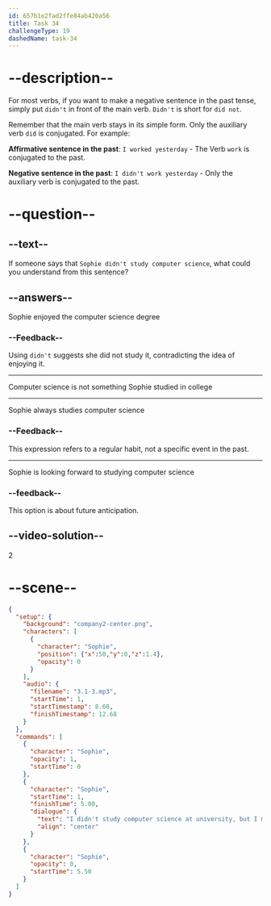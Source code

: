 ```yaml
---
id: 657b1e2fad2ffe84ab420a56
title: Task 34
challengeType: 19
dashedName: task-34
---
```


<!-- (Audio) Sophie: I didn't study computer science at university, but I majored in electrical engineering. -->

# --description--
For most verbs, if you want to make a negative sentence in the past tense, simply put `didn't` in front of the main verb. `Didn't` is short for `did not`.

Remember that the main verb stays in its simple form. Only the auxiliary verb `did` is conjugated. For example:

**Affirmative sentence in the past**: `I worked yesterday` - The Verb `work` is conjugated to the past.

**Negative sentence in the past**: `I didn't work yesterday` - Only the auxiliary verb is conjugated to the past.

# --question--

## --text--

If someone says that `Sophie didn't study computer science`, what could you understand from this sentence?

## --answers--

Sophie enjoyed the computer science degree

### --Feedback--

Using `didn't` suggests she did not study it, contradicting the idea of enjoying it.

---

Computer science is not something Sophie studied in college

---

Sophie always studies computer science

### --Feedback--

This expression refers to a regular habit, not a specific event in the past.

---

Sophie is looking forward to studying computer science

### --feedback--

This option is about future anticipation.

## --video-solution--

2

# --scene--

```json
{
  "setup": {
    "background": "company2-center.png",
    "characters": [
      {
        "character": "Sophie",
        "position": {"x":50,"y":0,"z":1.4},
        "opacity": 0
      }
    ],
    "audio": {
      "filename": "3.1-3.mp3",
      "startTime": 1,
      "startTimestamp": 8.68,
      "finishTimestamp": 12.68
    }
  },
  "commands": [
    {
      "character": "Sophie",
      "opacity": 1,
      "startTime": 0
    },
    {
      "character": "Sophie",
      "startTime": 1,
      "finishTime": 5.00,
      "dialogue": {
        "text": "I didn't study computer science at university, but I majored in electrical engineering.",
        "align": "center"
      }
    },
    {
      "character": "Sophie",
      "opacity": 0,
      "startTime": 5.50
    }
  ]
}
```

